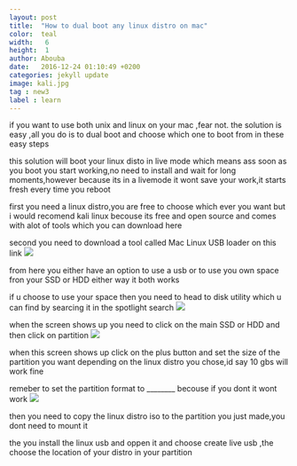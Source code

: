 ```yaml
---
layout: post
title:  "How to dual boot any linux distro on mac"
color:  teal
width:   6
height:  1
author: Abouba
date:   2016-12-24 01:10:49 +0200
categories: jekyll update
image: kali.jpg
tag : new3
label : learn
---
```


if you want to use both unix and linux on your mac ,fear not. the solution is easy ,all you do  is to  dual boot and choose which one to boot from in these easy steps

this solution will boot your linux disto in live mode which means ass soon as you boot you start working,no need to install and wait for long moments,however because its in a livemode it wont save your work,it starts fresh every time you reboot



first you need a linux distro,you are free to choose which ever you want but i would recomend kali linux becouse its free and open source and comes with alot of tools which you can download here <link href="#">

second you need to download a tool called Mac Linux USB loader on this link
<img class="img-responsive" src="{{site.github.url}}/img/linuxl.png">
<link href="#">

from here you either have an option to use a usb or to use you own space fron your SSD or HDD either way it both works

if u choose to use your space then you need to head to disk utility
which u can find by searcing it in the spotlight search
<img class="img-responsive" src="{{site.github.url}}/img/disk.png">

when the screen shows up you need to click on the main SSD or HDD and then click on partition
<img class="img-responsive" src="{{site.github.url}}/img/part.png">

when this screen shows up click on the plus button and set the size of the partition you want depending on the linux distro you chose,id say 10 gbs will work fine

remeber to set the partition format to ________ becouse if you dont it wont work
<img class="img-responsive" src="{{site.github.url}}/img/part2.png">



then you need to copy the linux distro iso to the partition you just made,you dont need to mount it

the you install the linux usb and oppen it and choose create live usb ,the choose the location of your distro in your partition
